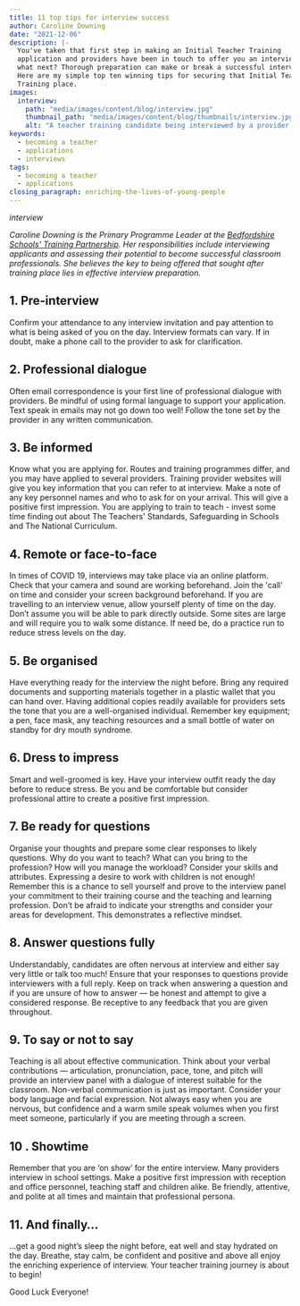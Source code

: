 ```yaml
---
title: 11 top tips for interview success
author: Caroline Downing
date: "2021-12-06"
description: |-
  You've taken that first step in making an Initial Teacher Training
  application and providers have been in touch to offer you an interview. So,
  what next? Thorough preparation can make or break a successful interview.
  Here are my simple top ten winning tips for securing that Initial Teacher
  Training place.
images:
  interview:
    path: "media/images/content/blog/interview.jpg"
    thumbnail_path: "media/images/content/blog/thumbnails/interview.jpg"
    alt: "A teacher training candidate being interviewed by a provider sitting at opposite sides of a desk"
keywords:
  - becoming a teacher
  - applications
  - interviews
tags:
  - becoming a teacher
  - applications
closing_paragraph: enriching-the-lives-of-young-people
---
```


$interview$

_Caroline Downing is the Primary Programme Leader at the [Bedfordshire Schools' Training Partnership](https://bedsscitt.org.uk). Her responsibilities include interviewing applicants and assessing their potential to become successful classroom professionals. She believes the key to being offered that sought after training place lies in effective interview preparation._

## 1. Pre-interview 

Confirm your attendance to any interview invitation and pay attention to what is being asked of you on the day. Interview formats can vary. If in doubt, make a phone call to the provider to ask for clarification.

## 2. Professional dialogue 

Often email correspondence is your first line of professional dialogue with providers. Be mindful of using formal language to support your application. Text speak in emails may not go down too well! Follow the tone set by the provider in any written communication. 

## 3. Be informed

Know what you are applying for. Routes and training programmes differ, and you may have applied to several providers. Training provider websites will give you key information that you can refer to at interview. Make a note of any key personnel names and who to ask for on your arrival. This will give a positive first impression. You are applying to train to teach - invest some time finding out about The Teachers' Standards, Safeguarding in Schools and The National Curriculum. 

## 4. Remote or face-to-face

In times of COVID 19, interviews may take place via an online platform. Check that your camera and sound are working beforehand. Join the 'call' on time and consider your screen background beforehand. If you are travelling to an interview venue, allow yourself plenty of time on the day. Don’t assume you will be able to park directly outside. Some sites are large and will require you to walk some distance. If need be, do a practice run to reduce stress levels on the day.

## 5. Be organised

Have everything ready for the interview the night before. Bring any required documents and supporting materials together in a plastic wallet that you can hand over. Having additional copies readily available for providers sets the tone that you are a well-organised individual. Remember key equipment; a pen, face mask, any teaching resources and a small bottle of water on standby for dry mouth syndrome.

## 6. Dress to impress

Smart and well-groomed is key. Have your interview outfit ready the day before to reduce stress. Be you and be comfortable but consider professional attire to create a positive first impression. 

## 7. Be ready for questions

Organise your thoughts and prepare some clear responses to likely questions. Why do you want to teach? What can you bring to the profession? How will you manage the workload? Consider your skills and attributes. Expressing a desire to work with children is not enough! Remember this is a chance to sell yourself and prove to the interview panel your commitment to their training course and the teaching and learning profession. Don’t be afraid to indicate your strengths and consider your areas for development. This demonstrates a reflective mindset. 

## 8. Answer questions fully

Understandably, candidates are often nervous at interview and either say very little or talk too much! Ensure that your responses to questions provide interviewers with a full reply. Keep on track when answering a question and if you are unsure of how to answer — be honest and attempt to give a considered response. Be receptive to any feedback that you are given throughout. 

## 9. To say or not to say

Teaching is all about effective communication. Think about your verbal contributions — articulation, pronunciation, pace, tone, and pitch will provide an interview panel with a dialogue of interest suitable for the classroom. Non-verbal communication is just as important. Consider your body language and facial expression. Not always easy when you are nervous, but confidence and a warm smile speak volumes when you first meet someone, particularly if you are meeting through a screen.

## 10 . Showtime

Remember that you are ‘on show’ for the entire interview. Many providers interview in school settings. Make a positive first impression with reception and office personnel, teaching staff and children alike. Be friendly, attentive, and polite at all times and maintain that professional persona.

## 11. And finally…

…get a good night’s sleep the night before, eat well and stay hydrated on the day. Breathe, stay calm, be confident and positive and above all enjoy the enriching experience of interview. Your teacher training journey is about to begin!

Good Luck Everyone!
